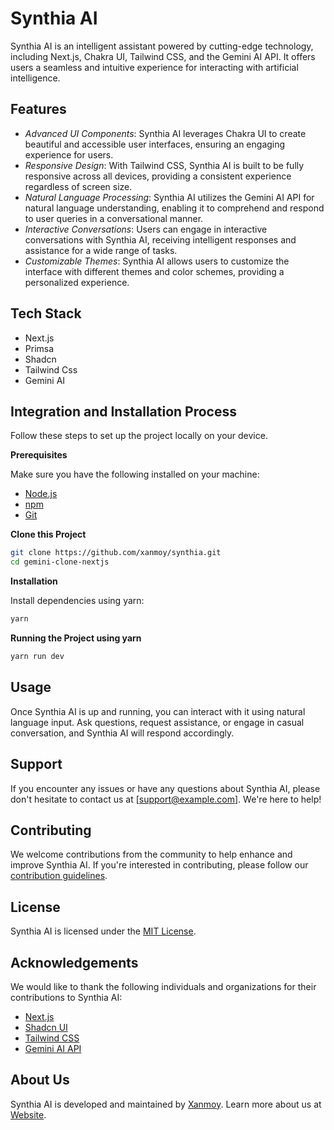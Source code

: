 

## <h1 name="header"> Synthia AI</h1>

Synthia AI is an intelligent assistant powered by cutting-edge technology, including Next.js, Chakra UI, Tailwind CSS, and the Gemini AI API. It offers users a seamless and intuitive experience for interacting with artificial intelligence.

## Features

- *Advanced UI Components*: Synthia AI leverages Chakra UI to create beautiful and accessible user interfaces, ensuring an engaging experience for users.
- *Responsive Design*: With Tailwind CSS, Synthia AI is built to be fully responsive across all devices, providing a consistent experience regardless of screen size.
- *Natural Language Processing*: Synthia AI utilizes the Gemini AI API for natural language understanding, enabling it to comprehend and respond to user queries in a conversational manner.
- *Interactive Conversations*: Users can engage in interactive conversations with Synthia AI, receiving intelligent responses and assistance for a wide range of tasks.
- *Customizable Themes*: Synthia AI allows users to customize the interface with different themes and color schemes, providing a personalized experience.

## <a name="tech-stack">Tech Stack</a>

- Next.js
- Primsa
- Shadcn
- Tailwind Css
- Gemini AI

## <a name="quick-start">Integration and Installation Process</a>

Follow these steps to set up the project locally on your device.

**Prerequisites**

Make sure you have the following installed on your machine:

- [Node.js](https://nodejs.org/en)
- [npm](https://www.npmjs.com/)
- [Git](https://git-scm.com/)

**Clone this Project**

```bash
git clone https://github.com/xanmoy/synthia.git
cd gemini-clone-nextjs
```

**Installation**

Install dependencies using yarn:

```bash
yarn
```

**Running the Project using yarn**

```bash
yarn run dev
```


## Usage

Once Synthia AI is up and running, you can interact with it using natural language input. Ask questions, request assistance, or engage in casual conversation, and Synthia AI will respond accordingly.

## Support

If you encounter any issues or have any questions about Synthia AI, please don't hesitate to contact us at [support@example.com]. We're here to help!

## Contributing

We welcome contributions from the community to help enhance and improve Synthia AI. If you're interested in contributing, please follow our [contribution guidelines](CONTRIBUTING.md).

## License

Synthia AI is licensed under the [MIT License](LICENSE).

## Acknowledgements

We would like to thank the following individuals and organizations for their contributions to Synthia AI:

- [Next.js](https://nextjs.org/)
- [Shadcn UI](https://ui.shadcn.com/)
- [Tailwind CSS](https://tailwindcss.com/)
- [Gemini AI API](https://geminiapi.com/)

## About Us

Synthia AI is developed and maintained by [Xanmoy](https://www.xanmoy.me). Learn more about us at [Website](https://www.xanmoy.me).
